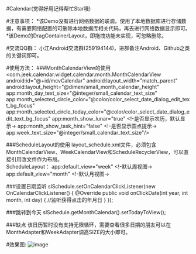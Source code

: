 #Calendar(觉得好用记得帮忙Star哦)

#注意事项：
*该Demo没有进行网络数据的联调，使用了本地数据库进行存储数据，有需要网络配置的可删除本地数据库相关代码，再去进行网络数据显示即可。<br/>
*该Demo的DragContainerLayout，即拖拽功能未实现，可忽略删除。

#交流QQ群：
小江Android交流群(259194144)，进群备注Android、Github之类的关键词即可。

#使用方法：
###MonthCalendarView的使用
        <com.jeek.calendar.widget.calendar.month.MonthCalendarView
                  android:id="@+id/mcvCalendar"
                  android:layout_width="match_parent"
                  android:layout_height="@dimen/small_month_calendar_height"
                    app:month_day_text_size="@integer/small_calendar_text_size"
                    app:month_selected_circle_color="@color/color_select_date_dialog_edit_text_bg_focus"
                    app:month_selected_circle_today_color="@color/color_select_date_dialog_edit_text_bg_focus"
                    app:month_show_lunar="true" <!-是否显示农历，默认显示->
                    app:month_show_task_hint="false" <!-是否显示圆点提示->
                    app:week_text_size="@integer/small_calendar_text_size"/>

###ScheduleLayout的使用
layout_schedule.xml文件，必须包含MonthCalendarView、WeekCalendarView和ScheduleRecyclerView，可以直接引用改文件作为布局。<br/>
ScheduleLayout：
app:default_view="week" <!-默认周视图->
app:default_view="month" <!-默认月视图->

###设置日期监听
        slSchedule.setOnCalendarClickListener(new OnCalendarClickListener() {
                    @Override
                    public void onClickDate(int year, int month, int day) {
                        //监听获得点击的年月日
                    }
                });

###跳转到今天
        slSchedule.getMonthCalendar().setTodayToView();

###缺点
该日历暂时没有支持无限循环，需要查看很多日期的朋友可以在MonthAdapter和WeekAdapter调高SIZE的大小即可。

#效果图:
![image](https://github.com/xiaojianglaile/Calendar/blob/master/raw/jeek_image_1.gif)